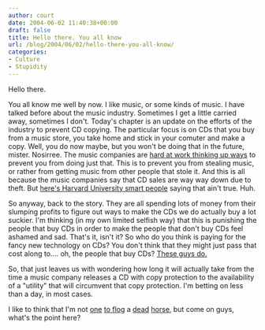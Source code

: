 ```yaml
---
author: court
date: 2004-06-02 11:40:38+00:00
draft: false
title: Hello there. You all know
url: /blog/2004/06/02/hello-there-you-all-know/
categories:
- Culture
- Stupidity
---
```


Hello there.

You all know me well by now.  I like music, or some kinds of music.  I have talked before about the music industry.  Sometimes I get a little carried away, sometimes I don't.  Today's chapter is an update on the efforts of the industry to prevent CD copying.  The particular focus is on CDs that you buy from a music store, you take home and stick in your comuter and make a copy.  Well, you do now maybe, but you won't be doing that in the future, mister.  Nosirree.  The music companies are [hard at work thinking up ways](http://news.com.com/Labels%20to%20dampen%20CD%20burning%3F/2100-1027_3-5224090.html) to prevent you from doing just that.  This is to prevent you from stealing music, or rather from getting music from other people that stole it.  And this is all because the music companies say that CD sales are way way down due to theft.  But [here's Harvard University smart people](http://www.alternet.org/story.html?StoryID=18698) saying that ain't true.  Huh.

So anyway, back to the story.  They are all spending lots of money from their slumping profits to figure out ways to make the CDs we do actually buy a lot suckier.  I'm thinking (in my own limited selfish way) that this is punishing the people that buy CDs in order to make the people that don't buy CDs feel ashamed and sad.  That's it, isn't it?  So who do you think is paying for the fancy new technology on CDs?  You don't think that they might just pass that cost along to.... oh, the people that buy CDs?  [These guys do.](http://techdirt.com/articles/20040602/0741239.shtml)

So, that just leaves us with wondering how long it will actually take from the time a music company releases a CD with copy protection to the availability of a "utility" that will circumvent that copy protection.  I'm betting on less than a day, in most cases.

I like to think that I'm not [one](http://www.vallentyne.com/blog/2004/04/ah-more-good-stuff-on-online-music.htm) [to flog](http://www.vallentyne.com/blog/2004/03/in-return-to-much-loved-topic-here-i.htm) a [dead](http://www.vallentyne.com/blog/2003_03_01_archive.htm#200056156) [horse](http://www.vallentyne.com/blog/2003/03/geek-alert-yet-again.htm), but come on guys, what's the point here?
